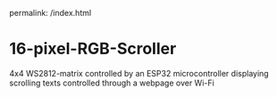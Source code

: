 permalink: /index.html

# 16-pixel-RGB-Scroller
4x4 WS2812-matrix controlled by an ESP32 microcontroller displaying scrolling texts controlled through a webpage over Wi-Fi
